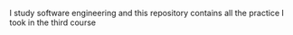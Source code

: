 I study software engineering and this repository contains all the practice I took in the third course
